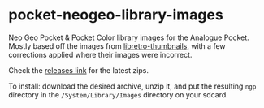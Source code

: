 # pocket-neogeo-library-images
Neo Geo Pocket &amp; Pocket Color library images for the Analogue Pocket. Mostly based off the images from [libretro-thumbnails](https://github.com/libretro-thumbnails/), with a few corrections applied where their images were incorrect.

Check the [releases link](https://github.com/g026r/pocket-neogeo-library-images/releases) for the latest zips.

To install: download the desired archive, unzip it, and put the resulting `ngp` directory in the `/System/Library/Images` directory on your sdcard.
